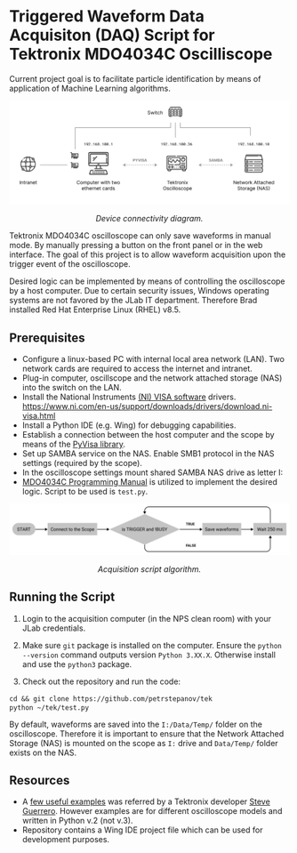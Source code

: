 # Triggered Waveform Data Acquisiton (DAQ) Script for Tektronix MDO4034C Oscilliscope

Current project goal is to facilitate particle identification by means of application of Machine Learning algorithms.



![Tektronix MDO4034C connectivity diagram with NAS](https://github.com/petrstepanov/tek/blob/main/resources/network-setup.png?raw=true "Device connectivity diagram")
<center><i>Device connectivity diagram.</i></center>

Tektronix MDO4034C oscilloscope can only save waveforms in manual mode. By manually pressing a button on the front panel or in the web interface. The goal of this project is to allow waveform acquisition upon the trigger event of the oscilloscope.

Desired logic can be implemented by means of controlling the oscilloscope by a host computer. Due to certain security issues, Windows operating systems are not favored by the JLab IT department. Therefore Brad installed Red Hat Enterprise Linux (RHEL) v8.5.

## Prerequisites
* Configure a linux-based PC with internal local area network (LAN). Two network cards are required to access the internet and intranet.
* Plug-in computer, oscillscope and the network attached storage (NAS) into the switch on the LAN.
* Install the National Instruments [(NI) VISA software](https://www.ni.com/en-us/support/downloads/drivers/download.ni-visa.html) drivers.
https://www.ni.com/en-us/support/downloads/drivers/download.ni-visa.html
* Install a Python IDE (e.g. Wing) for debugging capabilities.
* Establish a connection between the host computer and the scope by means of the [PyVisa library](https://pyvisa.readthedocs.io/en/latest/). 
* Set up SAMBA service on the NAS. Enable SMB1 protocol in the NAS settings (required by the scope).
* In the oscilloscope settings mount shared SAMBA NAS drive as letter I:
* [MDO4034C Programming Manual](https://download.tek.com/manual/MDO4000-B-C-MSO-DPO4000B-and-MDO3000-Oscilloscope-Programmer-Manual-077051007.pdf) is utilized to implement the desired logic. Script to be used is `test.py`.


![Acquisition script algorithm](https://github.com/petrstepanov/tek/blob/main/resources/script-logic.png?raw=true "Device connectivity diagram")
<center><i>Acquisition script algorithm.</i></center>

## Running the Script

1. Login to the acquisition computer (in the NPS clean room) with your JLab credentials.

2. Make sure `git` package is installed on the computer. Ensure the `python --version` command outputs version `Python 3.XX.X`. Otherwise install and use the `python3` package.

3. Check out the repository and run the code:

```
cd && git clone https://github.com/petrstepanov/tek
python ~/tek/test.py
```

By default, waveforms are saved into the `I:/Data/Temp/` folder on the oscilloscope. Therefore it is important to ensure that the Network Attached Storage (NAS) is mounted on the scope as `I:` drive and `Data/Temp/` folder exists on the NAS.

## Resources
* A [few useful examples](https://forum.tek.com/viewtopic.php?f=580&t=133570) was referred by a Tektronix developer [Steve Guerrero](mailto:steve.guerrero@tektronix.com). However examples are for different oscilloscope models and written in Python v.2 (not v.3).
* Repository contains a Wing IDE project file which can be used for development purposes.
